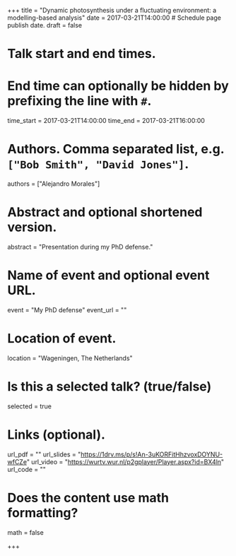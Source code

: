 +++
title = "Dynamic photosynthesis under a fluctuating environment: a modelling-based analysis"
date = 2017-03-21T14:00:00  # Schedule page publish date.
draft = false

# Talk start and end times.
#   End time can optionally be hidden by prefixing the line with `#`.
time_start = 2017-03-21T14:00:00
time_end = 2017-03-21T16:00:00

# Authors. Comma separated list, e.g. `["Bob Smith", "David Jones"]`.
authors = ["Alejandro Morales"]

# Abstract and optional shortened version.
abstract = "Presentation during my PhD defense."

# Name of event and optional event URL.
event = "My PhD defense"
event_url = ""

# Location of event.
location = "Wageningen, The Netherlands"

# Is this a selected talk? (true/false)
selected = true


# Links (optional).
url_pdf = ""
url_slides = "https://1drv.ms/p/s!An-3uKORFitHhzvoxDOYNU-wfCZe"
url_video = "https://wurtv.wur.nl/p2gplayer/Player.aspx?id=BX4ln"
url_code = ""

# Does the content use math formatting?
math = false

+++

